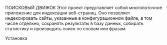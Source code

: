 ПОИСКОВЫЙ ДВИЖОК
Этот проект представляет собой многопоточное приложение для индексации веб-страниц. Оно позволяет индексировать сайты, указанные в конфигурационном файле, в том числе отдельно, сохранять результаты в базу данных, собирать статистику
и производить поиск по словам или фразам.

Установка

